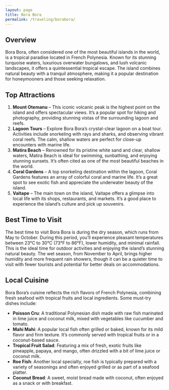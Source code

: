 ```yaml
---
layout: page
title: Bora Bora
permalink: /traveling/borabora/
---
```

<style>
.page-header {
    background-image: url('https://github.com/user-attachments/assets/649a0956-d897-4ed9-8a8c-196de42e8e2b');
    background-size: cover; /* Ensures the image covers the entire header */
    background-position: center; /* Centers the image */
    height: 300px; /* Adjust the height as necessary */
    display: flex;
    align-items: center;
    justify-content: center;
    color: white; /* Adjust text color */
    text-shadow: 2px 2px 4px rgba(0, 0, 0, 0.7); /* Optional shadow for text readability */
}
</style>
## Overview
Bora Bora, often considered one of the most beautiful islands in the world, is a tropical paradise located in French Polynesia. Known for its stunning turquoise waters, luxurious overwater bungalows, and lush volcanic landscapes, it offers a quintessential tropical escape. The island combines natural beauty with a tranquil atmosphere, making it a popular destination for honeymooners and those seeking relaxation.

## Top Attractions
1. **Mount Otemanu** – This iconic volcanic peak is the highest point on the island and offers spectacular views. It’s a popular spot for hiking and photography, providing stunning vistas of the surrounding lagoon and reefs.
2. **Lagoon Tours** – Explore Bora Bora’s crystal-clear lagoon on a boat tour. Activities include snorkeling with rays and sharks, and observing vibrant coral reefs. The calm, shallow waters are perfect for close-up encounters with marine life.
3. **Matira Beach** – Renowned for its pristine white sand and clear, shallow waters, Matira Beach is ideal for swimming, sunbathing, and enjoying stunning sunsets. It’s often cited as one of the most beautiful beaches in the world.
4. **Coral Gardens** – A top snorkeling destination within the lagoon, Coral Gardens features an array of colorful coral and marine life. It’s a great spot to see exotic fish and appreciate the underwater beauty of the island.
5. **Vaitape** – The main town on the island, Vaitape offers a glimpse into local life with its shops, restaurants, and markets. It’s a good place to experience the island’s culture and pick up souvenirs.

## Best Time to Visit
The best time to visit Bora Bora is during the dry season, which runs from May to October. During this period, you’ll experience pleasant temperatures between 23°C to 30°C (73°F to 86°F), lower humidity, and minimal rainfall. This is the ideal time for outdoor activities and enjoying the island’s stunning natural beauty. The wet season, from November to April, brings higher humidity and more frequent rain showers, though it can be a quieter time to visit with fewer tourists and potential for better deals on accommodations.

## Local Cuisine
Bora Bora’s cuisine reflects the rich flavors of French Polynesia, combining fresh seafood with tropical fruits and local ingredients. Some must-try dishes include:

- **Poisson Cru**: A traditional Polynesian dish made with raw fish marinated in lime juice and coconut milk, mixed with vegetables like cucumber and tomato.
- **Mahi Mahi**: A popular local fish often grilled or baked, known for its mild flavor and firm texture. It’s commonly served with tropical fruits or in a coconut-based sauce.
- **Tropical Fruit Salad**: Featuring a mix of fresh, exotic fruits like pineapple, papaya, and mango, often drizzled with a bit of lime juice or coconut milk.
- **Roe Fish**: Another local specialty, roe fish is typically prepared with a variety of seasonings and often enjoyed grilled or as part of a seafood platter.
- **Coconut Bread**: A sweet, moist bread made with coconut, often enjoyed as a snack or with breakfast.
